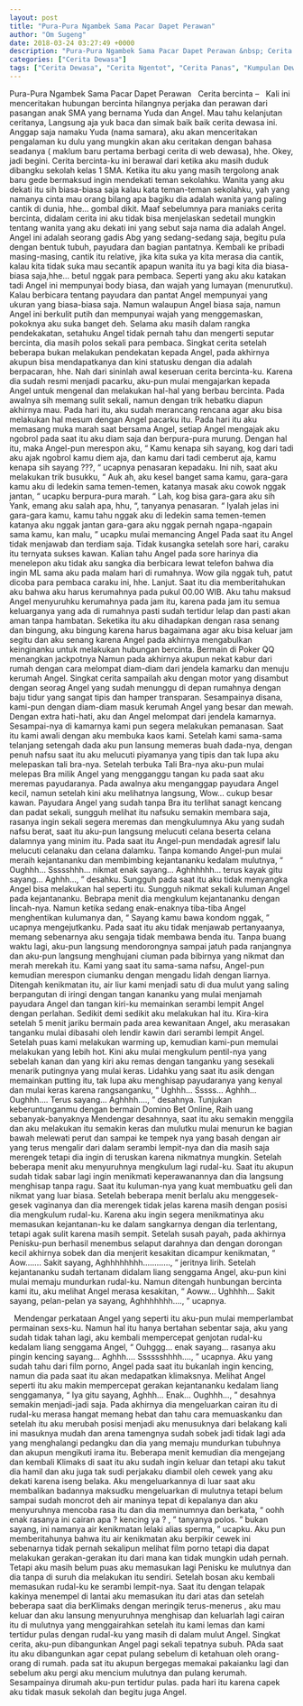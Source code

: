 ```yaml
---
layout: post
title: "Pura-Pura Ngambek Sama Pacar Dapet Perawan"
author: "Om Sugeng"
date: 2018-03-24 03:27:49 +0000
description: "Pura-Pura Ngambek Sama Pacar Dapet Perawan &nbsp; Cerita bercinta &#8211;\u00a0 \u00a0Kali ini menceritakan hubungan bercinta hilangnya perjaka dan perawan dari pasangan anak SMA yang bernama Yuda dan Angel. M..."
categories: ["Cerita Dewasa"]
tags: ["Cerita Dewasa", "Cerita Ngentot", "Cerita Panas", "Kumpulan Dewasa Terkini"]
---
```



Pura-Pura Ngambek Sama Pacar Dapet Perawan
&nbsp;
Cerita bercinta &#8211;   Kali ini menceritakan hubungan bercinta hilangnya perjaka dan perawan dari pasangan anak SMA yang bernama Yuda dan Angel. Mau tahu kelanjutan ceritanya, Langsung aja yuk baca dan simak baik baik cerita dewasa ini.
Anggap saja namaku Yuda (nama samara), aku akan menceritakan pengalaman ku dulu yang mungkin akan aku ceritakan dengan bahasa seadanya ( maklum baru pertama berbagi cerita di web dewasa), hhe. Okey, jadi begini. Cerita bercinta-ku ini berawal dari ketika aku masih duduk dibangku sekolah kelas 1 SMA. Ketika itu aku yang masih tergolong anak baru gede bermaksud ingin mendekati teman sekolahku.
Wanita yang aku dekati itu sih biasa-biasa saja kalau kata teman-teman sekolahku, yah yang namanya cinta mau orang bilang apa bagiku dia adalah wanita yang paling cantik di dunia, hhe… gombal dikit. Maaf sebelumnya para maniaks cerita bercinta, didalam cerita ini aku tidak bisa menjelaskan sedetail mungkin tentang wanita yang aku dekati ini yang sebut saja nama dia adalah Angel.
Angel ini adalah seorang gadis Abg yang sedang-sedang saja, begitu pula dengan bentuk tubuh, payudara dan bagian pantatnya. Kembali ke pribadi masing-masing, cantik itu relative, jika kita suka ya kita merasa dia cantik, kalau kita tidak suka mau secantik apapun wanita itu ya bagi kita dia biasa-biasa saja,hhe… betul nggak para pembaca. Seperti yang aku aku katakan tadi Angel ini mempunyai body biasa, dan wajah yang lumayan (menurutku).
Kalau berbicara tentang payudara dan pantat Angel mempunyai yang ukuran yang biasa-biasa saja. Namun walaupun Angel biasa saja, namun Angel ini berkulit putih dan mempunyai wajah yang menggemaskan, pokoknya aku suka banget deh. Selama aku masih dalam rangka pendekakatan, setahuku Angel tidak pernah tahu dan mengerti seputar bercinta, dia masih polos sekali para pembaca.
Singkat cerita setelah beberapa bukan melakukan pendekatan kepada Angel, pada akhirnya akupun bisa mendapatkanya dan kini statusku dengan dia adalah berpacaran, hhe. Nah dari sininlah awal keseruan cerita bercinta-ku. Karena dia sudah resmi menjadi pacarku, aku-pun mulai mengajarkan kepada Angel untuk mengenal dan melakukan hal-hal yang berbau bercinta. Pada awalnya sih memang sulit sekali, namun dengan trik hebatku diapun akhirnya mau.
Pada hari itu, aku sudah merancang rencana agar aku bisa melakukan hal mesum dengan Angel pacarku itu. Pada hari itu aku memasang muka marah saat bersama Angel, setiap Angel mengajak aku ngobrol pada saat itu aku diam saja dan berpura-pura murung. Dengan hal itu, maka Angel-pun merespon aku,
“ Kamu kenapa sih sayang, kog dari tadi aku ajak ngobrol kamu diem aja, dan kamu dari tadi cemberut aja, kamu kenapa sih sayang ???, “ ucapnya penasaran kepadaku.
Ini nih, saat aku melakukan trik busukku,
“ Auk ah, aku kesel banget sama kamu, gara-gara kamu aku di ledekin sama temen-temen, katanya masak aku cowok nggak jantan, “ ucapku berpura-pura marah.
“ Lah, kog bisa gara-gara aku sih Yank, emang aku salah apa, hhu, “, tanyanya penasaran.
“ Iyalah jelas ini gara-gara kamu, kamu tahu nggak aku di ledekin sama temen-temen katanya aku nggak jantan gara-gara aku nggak pernah ngapa-ngapain sama kamu, kan malu, ” ucapku mulai memancing Angel
Pada saat itu Angel tidak menjawab dan terdiam saja. Tidak kusangka setelah sore hari, caraku itu ternyata sukses kawan. Kalian tahu Angel pada sore harinya dia menelepon aku tidak aku sangka dia berbicara lewat telefon bahwa dia ingin ML sama aku pada malam hari di rumahnya. Wow gila nggak tuh, patut dicoba para pembaca caraku ini, hhe. Lanjut. Saat itu dia memberitahukan aku bahwa aku harus kerumahnya pada pukul 00.00 WIB.
Aku tahu maksud Angel menyuruhku kerumahnya pada jam itu, karena pada jam itu semua keluarganya yang ada di rumahnya pasti sudah tertidur lelap dan pasti akan aman tanpa hambatan. Seketika itu aku dihadapkan dengan rasa senang dan bingung, aku bingung karena harus bagaimana agar aku bisa keluar jam segitu dan aku senang karena Angel pada akhirnya mengabulkan keinginanku untuk melakukan hubungan bercinta. Bermain di Poker QQ menangkan jackpotnya
Namun pada akhirnya akupun nekat kabur dari rumah dengan cara melompat diam-diam dari jendela kamarku dan menuju kerumah Angel. Singkat cerita sampailah aku dengan motor yang disambut dengan seorag Angel yang sudah menunggu di depan rumahnya dengan baju tidur yang sangat tipis dan hamper transparan. Sesampainya disana, kami-pun dengan diam-diam masuk kerumah Angel yang besar dan mewah.
Dengan extra hati-hati, aku dan Angel melompat dari jendela kamarnya. Sesampai-nya di kamarnya kami pun segera melakukan pemanasan. Saat itu kami awali dengan aku membuka kaos kami. Setelah kami sama-sama telanjang setengah dada aku pun lansung memeras buah dada-nya, dengan penuh nafsu saat itu aku melucuti piyamanya yang tipis dan tak lupa aku melepaskan tali bra-nya.
Setelah terbuka Tali Bra-nya aku-pun mulai melepas Bra milik Angel yang mengganggu tangan ku pada saat aku meremas payudaranya. Pada awalnya aku menganggap payudara Angel kecil, namun setelah kini aku melihatnya langsung, Wow… cukup besar kawan. Payudara Angel yang sudah tanpa Bra itu terlihat sanagt kencang dan padat sekali, sungguh melihat itu nafsuku semakin membara saja, rasanya ingin sekali segera meremas dan mengkulumnya
Aku yang sudah nafsu berat, saat itu aku-pun langsung melucuti celana beserta celana dalamnya yang minim itu. Pada saat itu Angel-pun mendadak agresif lalu melucuti celanaku dan celana dalamku. Tanpa komando Angel-pun mulai meraih kejantananku dan membimbing kejantananku kedalam mulutnya,
“ Oughhh… Ssssshhh… nikmat enak sayang… Aghhhhhh… terus kayak gitu sayang… Aghhh…, ” desahku.
Sungguh pada saat itu aku tidak menyangka Angel bisa melakukan hal seperti itu. Sungguh nikmat sekali kuluman Angel pada kejantananku. Bebrapa menit dia mengkulum kejantananku dengan lincah-nya. Namun ketika sedang enak-enaknya tiba-tiba Angel menghentikan kulumanya dan,
“ Sayang kamu bawa kondom nggak, ” ucapnya mengejutkanku.
Pada saat itu aku tidak menjawab pertanyaanya, memang sebenarnya aku sengaja tidak membawa benda itu. Tanpa buang waktu lagi, aku-pun langsung mendorongnya sampai jatuh pada ranjangnya dan aku-pun langsung menghujani ciuman pada bibirnya yang nikmat dan merah merekah itu. Kami yang saat itu sama-sama nafsu, Angel-pun kemudian merespon ciumanku dengan mengadu lidah dengan liarnya.
Ditengah kenikmatan itu, air liur kami menjadi satu di dua mulut yang saling berpangutan di iringi dengan tangan kananku yang mulai menjamah payudara Angel dan tangan kiri-ku memainkan serambi lempit Angel dengan perlahan. Sedikit demi sedikit aku melakukan hal itu. Kira-kira setelah 5 menit jariku bermain pada area kewanitaan Angel, aku merasakan tanganku mulai dibasahi oleh lendir kawin dari serambi lempit Angel.
Setelah puas kami melakukan warming up, kemudian kami-pun memulai melakukan yang lebih hot. Kini aku mulai mengkulum pentil-nya yang sebelah kanan dan yang kiri aku remas dengan tanganku yang sesekali menarik putingnya yang mulai keras. Lidahku yang saat itu asik dengan memainkan putting itu, tak lupa aku menghisap payudaranya yang kenyal dan mulai keras karena rangsanganku,
“ Ughhh… Sssss… Aghhh… Oughhh…. Terus sayang… Aghhhh…., ” desahnya. Tunjukan keberuntunganmu dengan bermain Domino Bet Online, Raih uang sebanyak-banyaknya
Mendengar desahnnya, saat itu aku semakin menggila dan aku melakukan itu semakin keras dan mulutku mulai menurun ke bagian bawah melewati perut dan sampai ke tempek nya yang basah dengan air yang terus mengalir dari dalam serambi lempit-nya dan dia masih saja merengek tetapi dia ingin di teruskan karena nikmatnya mungkin. Setelah beberapa menit aku menyuruhnya mengkulum lagi rudal-ku.
Saat itu akupun sudah tidak sabar lagi ingin menikmati keperawanannya dan dia langsung menghisap tanpa ragu. Saat itu kuluman-nya yang kuat membuatku geli dan nikmat yang luar biasa. Setelah beberapa menit berlalu aku menggesek-gesek vaginanya dan dia merengek tidak jelas karena masih dengan posisi dia mengkulum rudal-ku. Karena aku ingin segera menikmatinya aku memasukan kejantanan-ku ke dalam sangkarnya dengan dia terlentang, tetapi agak sulit karena masih sempit.
Setelah susah payah, pada akhirnya Penisku-pun berhasil menembus selaput darahnya dan dengan dorongan kecil akhirnya sobek dan dia menjerit kesakitan dicampur kenikmatan,
“ Aow……. Sakit sayang, Aghhhhhhhh…………, ” jeritnya lirih.
Setelah kejantananku sudah tertanam didalam liang senggama Angel, aku-pun kini mulai memaju mundurkan rudal-ku. Namun ditengah hunbungan bercinta kami itu, aku melihat Angel merasa kesakitan,
“ Aoww… Ughhhh… Sakit sayang, pelan-pelan ya sayang, Aghhhhhhh…., ” ucapnya.
&nbsp;

&nbsp;
Mendengar perkataan Angel yang seperti itu aku-pun mulai memperlambat permainan sexs-ku. Namun hal itu hanya bertahan sebentar saja, aku yang sudah tidak tahan lagi, aku kembali mempercepat genjotan rudal-ku kedalam liang senggama Angel,
“ Ouhggg… enak sayang… rasanya aku pingin kencing sayang… Aghhh…. Sssssshhhh…., ” ucapnya.
Aku yang sudah tahu dari film porno, Angel pada saat itu bukanlah ingin kencing, namun dia pada saat itu akan medapatkan klimaksnya. Melihat Angel seperti itu aku makin mempercepat gerakan kejantananku kedalam liang senggamanya,
“ Iya gitu sayang, Aghhh… Enak… Oughhh…, ” desahnya semakin menjadi-jadi saja.
Pada akhirnya dia mengeluarkan cairan itu di rudal-ku merasa hangat memang hebat dan tahu cara memuaskanku dan setelah itu aku merubah posisi menjadi aku menusuknya dari belakang kali ini masuknya mudah dan arena tamengnya sudah sobek jadi tidak lagi ada yang menghalangi pedangku dan dia yang memaju mundurkan tubuhnya dan akupun mengikuti irama itu.
Beberapa menit kemudian dia mengejang dan kembali Klimaks di saat itu aku sudah ingin keluar dan tetapi aku takut dia hamil dan aku juga tak sudi perjakaku diambil oleh cewek yang aku dekati karena iseng belaka.
Aku mengeluarkannya di luar saat aku membalikan badannya maksudku mengeluarkan di mulutnya tetapi belum sampai sudah moncrot deh air maninya tepat di kepalanya dan aku menyuruhnya mencoba rasa itu dan dia meminumnya dan berkata,
“ oohh enak rasanya ini cairan apa ? kencing ya ? , ” tanyanya polos.
” bukan sayang, ini namanya air kenikmatan lelaki alias sperma, ” ucapku.
Aku pun memberitahunya bahwa itu air kenikmatan aku berpikir cewek ini sebenarnya tidak pernah sekalipun melihat film porno tetapi dia dapat melakukan gerakan-gerakan itu dari mana kan tidak mungkin udah pernah. Tetapi aku masih belum puas aku memasukan lagi Penisku ke mulutnya dan dia tanpa di suruh dia melakukan itu sendiri. Setelah bosan aku kembali memasukan rudal-ku ke serambi lempit-nya.
Saat itu dengan telapak kakinya menempel di lantai aku memasukan itu dari atas dan setelah beberapa saat dia berKlimaks dengan meringik terus-menerus , aku mau keluar dan aku lansung menyuruhnya menghisap dan keluarlah lagi cairan itu di mulutnya yang menggairahkan setelah itu kami lemas dan kami tertidur pulas dengan rudal-ku yang masih di dalam mulut Angel.
Singkat cerita, aku-pun dibangunkan Angel pagi sekali tepatnya subuh. PAda saat itu aku dibangunkan agar cepat pulang sebelum di ketahuan oleh orang-orang di rumah. pada sat itu akupun bergegas memakai pakaianku lagi dan sebelum aku pergi aku mencium mulutnya dan pulang kerumah. Sesampainya dirumah aku-pun tertidur pulas. pada hari itu karena capek aku tidak masuk sekolah dan begitu juga Angel.
